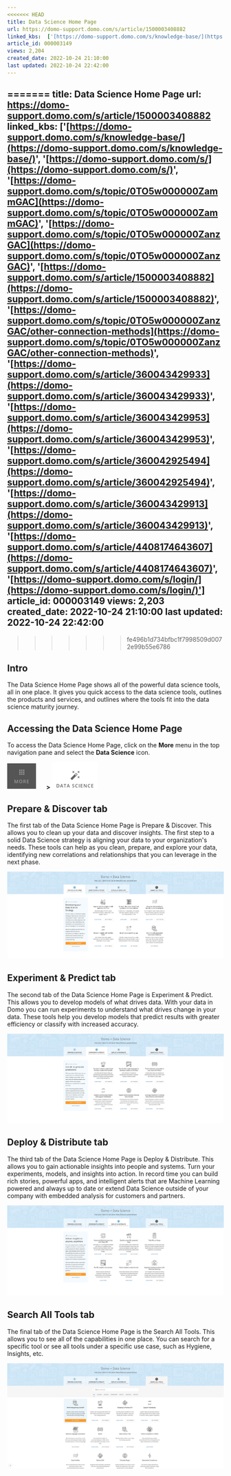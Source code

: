 ```yaml
---
<<<<<<< HEAD
title: Data Science Home Page
url: https://domo-support.domo.com/s/article/1500003408882
linked_kbs:  ['[https://domo-support.domo.com/s/knowledge-base/](https://domo-support.domo.com/s/knowledge-base/)', '[https://domo-support.domo.com/s/](https://domo-support.domo.com/s/)', '[https://domo-support.domo.com/s/topic/0TO5w000000ZammGAC](https://domo-support.domo.com/s/topic/0TO5w000000ZammGAC)', '[https://domo-support.domo.com/s/topic/0TO5w000000ZanzGAC](https://domo-support.domo.com/s/topic/0TO5w000000ZanzGAC)', '[https://domo-support.domo.com/s/article/1500003408882](https://domo-support.domo.com/s/article/1500003408882)', '[https://domo-support.domo.com/s/topic/0TO5w000000ZanzGAC/other-connection-methods](https://domo-support.domo.com/s/topic/0TO5w000000ZanzGAC/other-connection-methods)', '[https://domo-support.domo.com/s/article/360043429933](https://domo-support.domo.com/s/article/360043429933)', '[https://domo-support.domo.com/s/article/360043429953](https://domo-support.domo.com/s/article/360043429953)', '[https://domo-support.domo.com/s/article/360042925494](https://domo-support.domo.com/s/article/360042925494)', '[https://domo-support.domo.com/s/article/360043429913](https://domo-support.domo.com/s/article/360043429913)', '[https://domo-support.domo.com/s/article/4408174643607](https://domo-support.domo.com/s/article/4408174643607)', '[https://domo-support.domo.com/s/login/](https://domo-support.domo.com/s/login/)']
article_id: 000003149
views: 2,204
created_date: 2022-10-24 21:10:00
last updated: 2022-10-24 22:42:00
---
```

=======
title: Data Science Home Page
url: https://domo-support.domo.com/s/article/1500003408882
linked_kbs:  ['[https://domo-support.domo.com/s/knowledge-base/](https://domo-support.domo.com/s/knowledge-base/)', '[https://domo-support.domo.com/s/](https://domo-support.domo.com/s/)', '[https://domo-support.domo.com/s/topic/0TO5w000000ZammGAC](https://domo-support.domo.com/s/topic/0TO5w000000ZammGAC)', '[https://domo-support.domo.com/s/topic/0TO5w000000ZanzGAC](https://domo-support.domo.com/s/topic/0TO5w000000ZanzGAC)', '[https://domo-support.domo.com/s/article/1500003408882](https://domo-support.domo.com/s/article/1500003408882)', '[https://domo-support.domo.com/s/topic/0TO5w000000ZanzGAC/other-connection-methods](https://domo-support.domo.com/s/topic/0TO5w000000ZanzGAC/other-connection-methods)', '[https://domo-support.domo.com/s/article/360043429933](https://domo-support.domo.com/s/article/360043429933)', '[https://domo-support.domo.com/s/article/360043429953](https://domo-support.domo.com/s/article/360043429953)', '[https://domo-support.domo.com/s/article/360042925494](https://domo-support.domo.com/s/article/360042925494)', '[https://domo-support.domo.com/s/article/360043429913](https://domo-support.domo.com/s/article/360043429913)', '[https://domo-support.domo.com/s/article/4408174643607](https://domo-support.domo.com/s/article/4408174643607)', '[https://domo-support.domo.com/s/login/](https://domo-support.domo.com/s/login/)']
article_id: 000003149
views: 2,203
created_date: 2022-10-24 21:10:00
last updated: 2022-10-24 22:42:00
---
>>>>>>> fe496b1d734bfbc1f7998509d0072e99b55e6786



Intro
-----


The Data Science Home Page shows all of the powerful data science tools, all in one place. It gives you quick access to the data science tools, outlines the products and services, and outlines where the tools fit into the data science maturity journey.


Accessing the Data Science Home Page
------------------------------------


To access the Data Science Home Page, click on the **More** menu in the top navigation pane and select the **Data Science** icon.


![More_Icon.png](More_Icon.png)      **>** ![Data_Science_Icon.png](Data_Science_Icon.png)


Prepare & Discover tab
----------------------


The first tab of the Data Science Home Page is Prepare & Discover. This allows you to clean up your data and discover insights. The first step to a solid Data Science strategy is aligning your data to your organization's needs. These tools can help as you clean, prepare, and explore your data, identifying new correlations and relationships that you can leverage in the next phase.


![Tab_1.png](Tab_1.png)


Experiment & Predict tab
------------------------


The second tab of the Data Science Home Page is Experiment & Predict. This allows you to develop models of what drives data. With your data in Domo you can run experiments to understand what drives change in your data. These tools help you develop models that predict results with greater efficiency or classify with increased accuracy.


![Tab_2.png](Tab_2.png)


Deploy & Distribute tab
-----------------------


The third tab of the Data Science Home Page is Deploy & Distribute. This allows you to gain actionable insights into people and systems. Turn your experiments, models, and insights into action. In record time you can build rich stories, powerful apps, and intelligent alerts that are Machine Learning powered and always up to date or extend Data Science outside of your company with embedded analysis for customers and partners.


![Tab_3.png](Tab_3.png)


Search All Tools tab
--------------------


The final tab of the Data Science Home Page is the Search All Tools. This allows you to see all of the capabilities in one place. You can search for a specific tool or see all tools under a specific use case, such as Hygiene, Insights, etc.


![Search_Tab.png](Search_Tab.png)

